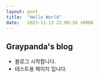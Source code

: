 ```yaml
---
layout: post
title:  "Hello World"
date:   2023-11-13 22:09:30 +0900
---
```


## Graypanda's blog
+ 블로그 시작합니다. 
+ 테스트용 페이지 입니다. 